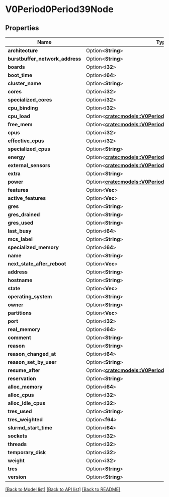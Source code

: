 # V0Period0Period39Node

## Properties

Name | Type | Description | Notes
------------ | ------------- | ------------- | -------------
**architecture** | Option<**String**> |  | [optional]
**burstbuffer_network_address** | Option<**String**> |  | [optional]
**boards** | Option<**i32**> |  | [optional]
**boot_time** | Option<**i64**> |  | [optional]
**cluster_name** | Option<**String**> |  | [optional]
**cores** | Option<**i32**> |  | [optional]
**specialized_cores** | Option<**i32**> |  | [optional]
**cpu_binding** | Option<**i32**> |  | [optional]
**cpu_load** | Option<[**crate::models::V0Period0Period39Uint32NoVal**](v0.0.39_uint32_no_val.md)> |  | [optional]
**free_mem** | Option<[**crate::models::V0Period0Period39Uint64NoVal**](v0.0.39_uint64_no_val.md)> |  | [optional]
**cpus** | Option<**i32**> |  | [optional]
**effective_cpus** | Option<**i32**> |  | [optional]
**specialized_cpus** | Option<**String**> |  | [optional]
**energy** | Option<[**crate::models::V0Period0Period39AcctGatherEnergy**](v0.0.39_acct_gather_energy.md)> |  | [optional]
**external_sensors** | Option<[**crate::models::V0Period0Period39ExtSensorsData**](v0.0.39_ext_sensors_data.md)> |  | [optional]
**extra** | Option<**String**> |  | [optional]
**power** | Option<[**crate::models::V0Period0Period39PowerMgmtData**](v0.0.39_power_mgmt_data.md)> |  | [optional]
**features** | Option<**Vec<String>**> |  | [optional]
**active_features** | Option<**Vec<String>**> |  | [optional]
**gres** | Option<**String**> |  | [optional]
**gres_drained** | Option<**String**> |  | [optional]
**gres_used** | Option<**String**> |  | [optional]
**last_busy** | Option<**i64**> |  | [optional]
**mcs_label** | Option<**String**> |  | [optional]
**specialized_memory** | Option<**i64**> |  | [optional]
**name** | Option<**String**> |  | [optional]
**next_state_after_reboot** | Option<**Vec<String>**> |  | [optional]
**address** | Option<**String**> |  | [optional]
**hostname** | Option<**String**> |  | [optional]
**state** | Option<**Vec<String>**> |  | [optional]
**operating_system** | Option<**String**> |  | [optional]
**owner** | Option<**String**> |  | [optional]
**partitions** | Option<**Vec<String>**> |  | [optional]
**port** | Option<**i32**> |  | [optional]
**real_memory** | Option<**i64**> |  | [optional]
**comment** | Option<**String**> |  | [optional]
**reason** | Option<**String**> |  | [optional]
**reason_changed_at** | Option<**i64**> |  | [optional]
**reason_set_by_user** | Option<**String**> |  | [optional]
**resume_after** | Option<[**crate::models::V0Period0Period39Uint64NoVal**](v0.0.39_uint64_no_val.md)> |  | [optional]
**reservation** | Option<**String**> |  | [optional]
**alloc_memory** | Option<**i64**> |  | [optional]
**alloc_cpus** | Option<**i32**> |  | [optional]
**alloc_idle_cpus** | Option<**i32**> |  | [optional]
**tres_used** | Option<**String**> |  | [optional]
**tres_weighted** | Option<**f64**> |  | [optional]
**slurmd_start_time** | Option<**i64**> |  | [optional]
**sockets** | Option<**i32**> |  | [optional]
**threads** | Option<**i32**> |  | [optional]
**temporary_disk** | Option<**i32**> |  | [optional]
**weight** | Option<**i32**> |  | [optional]
**tres** | Option<**String**> |  | [optional]
**version** | Option<**String**> |  | [optional]

[[Back to Model list]](../README.md#documentation-for-models) [[Back to API list]](../README.md#documentation-for-api-endpoints) [[Back to README]](../README.md)


